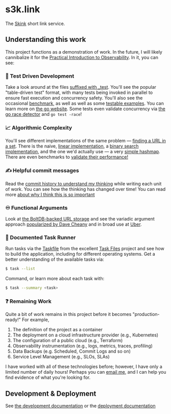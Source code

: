 # s3k.link

The [Skink](https://en.wikipedia.org/wiki/Skink) short link service.

[going away]: https://firebase.google.com/support/dynamic-links-faq

## Understanding this work

This project functions as a demonstration of work. In the future, I will likely cannibalize it for the
[Practical Introduction to Observability](h4n.link/pito). In it, you can see:

### 🧪 Test Driven Development

Take a look around at the files
[suffixed with _test](https://github.com/search?q=repo%3Aandrewhowdencom%2Fs3k.link+path%3A_test.go&type=code). You'll
see the popular "table-driven test" format, with many tests being invoked in parallel to ensure fast execution and concurrency safety.
You'll also see the occasional
[benchmark](https://github.com/search?q=repo%3Aandrewhowdencom%2Fs3k.link+path%3A_test.go+Benchmark&type=code), as well
as well as some
[testable examples](https://github.com/search?q=repo%3Aandrewhowdencom%2Fs3k.link+path%3A_test.go+Example&type=code).
You can learn more on [the go website](https://go.dev/blog/examples). Some tests even validate concurrency via
[the go race detector](https://go.dev/blog/race-detector) and `go test -race`!

### 📈 Algorithmic Complexity

You'll see different implementations of the same problem —
[finding a URL in a set](https://github.com/andrewhowdencom/s3k.link/tree/main/storage/memory). There is the
naive, [linear implementation](https://github.com/andrewhowdencom/s3k.link/blob/main/storage/memory/linear_search.go),
a [binary search implementation](https://github.com/andrewhowdencom/s3k.link/blob/main/storage/memory/binary_search.go),
and the one we'd
actually use — a very [simple hashmap](https://github.com/andrewhowdencom/s3k.link/blob/main/storage/memory/hash_table.go).
There are even benchmarks to
[validate their performance!](https://github.com/andrewhowdencom/s3k.link/blob/main/storage/storage_test.go#L87-L149)

### ✍️ Helpful commit messages

Read the [commit history to understand my thinking](https://github.com/andrewhowdencom/s3k.link/commits/main/) while
writing each unit of work. You can see how the thinking has changed over time! You can read more
[about why I think this is so important](https://medium.com/@andrewhowdencom/anatomy-of-a-good-commit-message-acd9c4490437)

### ♾️ Functional Arguments

Look at [the BoltDB-backed URL storage](https://github.com/andrewhowdencom/s3k.link/blob/main/storage/boltdb/boltdb.go#L26)
and see the variadic argument approach [popularized by Dave Cheany](https://dave.cheney.net/2014/10/17/functional-options-for-friendly-apis)
and in broad use at [Uber](https://github.com/uber-go/guide/blob/master/style.md#functional-options).

### 🤖 Documented Task Runner

Run tasks via the [Taskfile](https://github.com/andrewhowdencom/s3k.link/blob/main/Taskfile.yml) from the excellent
[Task Files](https://taskfile.dev/) project and see how to build the application, including for different
operating systems. Get a better understanding of the available tasks via:

```bash
$ task --list
```

Command, or learn more about each task with:

```bash
$ task --summary <task>
```

### ❓ Remaining Work

Quite a bit of work remains in this project before it becomes "production-ready!" For example,

1. The definition of the project as a container
2. The deployment on a cloud infrastructure provider (e.g., Kubernetes)
3. The configuration of a public cloud (e.g., Terraform)
4. Observability instrumentation (e.g., logs, metrics, traces, profiling)
5. Data Backups (e.g. Scheduled, Commit Logs and so on)
6. Service Level Management (e.g., SLOs, SLAs)

I have worked with all of these technologies before; however, I have only a limited number of daily hours! Perhaps
you can [email me](mailto:hello@andrewhowden.com), and I can help you find evidence of what you're looking for.


## Development & Deployment

See [the development documentation](DEVELOPMENT.md) or the [deployment documentation](DEPLOYMENT.md)